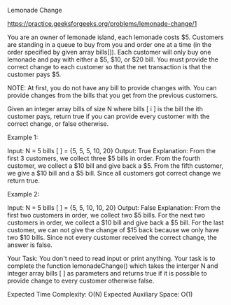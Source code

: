 Lemonade Change

https://practice.geeksforgeeks.org/problems/lemonade-change/1

You are an owner of lemonade island, each lemonade costs $5. Customers are standing in a queue to buy from you and order one at a time (in the order specified by given array bills[]). Each customer will only buy one lemonade and pay with either a $5, $10, or $20 bill. You must provide the correct change to each customer so that the net transaction is that the customer pays $5.

NOTE: At first, you do not have any bill to provide changes with. You can provide changes from the bills that you get from the previous customers.

Given an integer array bills of size N where bills [ i ] is the bill the ith customer pays, return true if you can provide every customer with the correct change, or false otherwise.

Example 1:

Input:
N = 5
bills [ ] = {5, 5, 5, 10, 20}
Output: True
Explanation: 
From the first 3 customers, we collect three $5 bills in order.
From the fourth customer, we collect a $10 bill and give back a $5.
From the fifth customer, we give a $10 bill and a $5 bill.
Since all customers got correct change we return true.
 

Example 2:

Input:
N = 5
bills [ ] = {5, 5, 10, 10, 20}
Output: False
Explanation: 
From the first two customers in order, we collect two $5 bills.
For the next two customers in order, we collect a $10 bill and give back a $5 bill.
For the last customer, we can not give the change of $15 back because we only have two $10 bills.
Since not every customer received the correct change, the answer is false.
 

Your Task:
You don't need to read input or print anything. Your task is to complete the function lemonadeChange() which takes the interger N and integer array bills [ ] as parameters and returns true if it is possible to provide change to every customer otherwise false.

Expected Time Complexity: O(N)
Expected Auxiliary Space: O(1)

